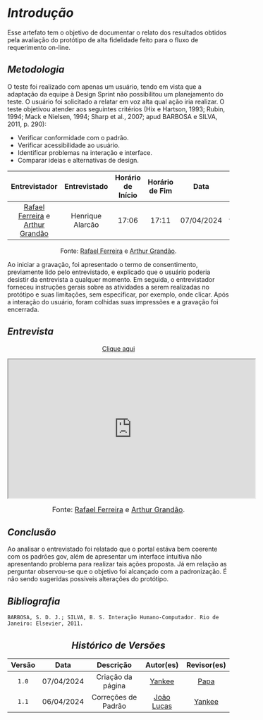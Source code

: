 # <a>*Introdução*</a>

Esse artefato tem o objetivo de documentar o relato dos resultados obtidos pela avaliação do protótipo de alta fidelidade feito para o fluxo de requerimento on-line.

## <a>*Metodologia*</a>

O teste foi realizado com apenas um usuário, tendo em vista que a adaptação da equipe à Design Sprint não possibilitou um planejamento do teste. O usuário foi solicitado a relatar em voz alta qual ação iria realizar. O teste objetivou atender aos seguintes critérios (Hix e Hartson, 1993; Rubin, 1994; Mack e Nielsen, 1994; Sharp et al., 2007; apud BARBOSA e SILVA, 2011, p. 290):

* Verificar conformidade com o padrão.
* Verificar acessibilidade ao usuário.
* Identificar problemas na interação e interface.
* Comparar ideias e alternativas de design.
  
<center>

|                                             Entrevistador                                             |   Entrevistado   | Horário de Início | Horário de Fim |    Data    |                                                                                                           Local                                                                                                            |
| :---------------------------------------------------------------------------------------------------: | :--------------: | :---------------: | :------------: | :--------: | :------------------------------------------------------------------------------------------------------------------------------------------------------------------------------------------------------------------------: |
| [Rafael Ferreira](https://github.com/RafaelCLG0) e [Arthur Grandão](https://github.com/arthurgrandao) | Henrique Alarcão |       17:06       |     17:11      | 07/04/2024 | [Microsoft Teams](https://www.google.com/url?sa=t&source=web&rct=j&opi=89978449&url=https://www.microsoft.com/pt-br/microsoft-teams/free&ved=2ahUKEwj_moXll7CFAxXgr5UCHQJKAmQQFnoECBUQAQ&usg=AOvVaw1T4J2z55tIx6ywhNp8Rn3e) |

Fonte: [Rafael Ferreira](https://github.com/RafaelCLG0) e [Arthur Grandão](https://github.com/arthurgrandao).

</center>

Ao iniciar a gravação, foi apresentado o termo de consentimento, previamente lido pelo entrevistado, e explicado que o usuário poderia desistir da entrevista a qualquer momento. Em seguida, o entrevistador forneceu instruções gerais sobre as atividades a serem realizadas no protótipo e suas limitações, sem especificar, por exemplo, onde clicar. Após a interação do usuário, foram colhidas suas impressões e a gravação foi encerrada.

## <a>*Entrevista*</a>

<p style="text-align: center"><a href="https://www.youtube.com/embed/t_IeK_xYboE?si=is4K_eRRP1CjwHZt" target="blanket">Clique aqui</a></p>

<p style="text-align: center"><iframe width="560" height="315" src="https://www.youtube.com/embed/t_IeK_xYboE?si=is4K_eRRP1CjwHZt"></iframe></p>

<font size="3"><p style="text-align: center">Fonte: [Rafael Ferreira](https://github.com/RafaelCLG0) e [Arthur Grandão](https://github.com/arthurgrandao).</p></font>

## <a>*Conclusão*</a>

Ao analisar o entrevistado foi relatado que o portal estáva bem coerente com os padrões gov, além de apresentar um interface intuitiva não apresentando problema para realizar tais ações proposta. Já em relação as perguntar observou-se que o objetivo foi alcançado com a padronização. É não sendo sugeridas possiveis alterações do protótipo.


## <a>*Bibliografia*</a>

    BARBOSA, S. D. J.; SILVA, B. S. Interação Humano-Computador. Rio de Janeiro: Elsevier, 2011.


<center>

## <a>*Histórico de Versões*</a>

| Versão |    Data    |      Descrição      |                    Autor(es)                     |             Revisor(es)             |
| :----: | :--------: | :-----------------: | :----------------------------------------------: | :---------------------------------: |
| `1.0`  | 07/04/2024 |  Criação da página  |       [Yankee](../../Subgrupos/Yankee.md)        |   [Papa](../../Subgrupos/Papa.md)   |
| `1.1`  | 06/04/2024 | Correções de Padrão | [João Lucas](https://github.com/VasconcelosJoao) | [Yankee](../../Subgrupos/Yankee.md) |

</center>